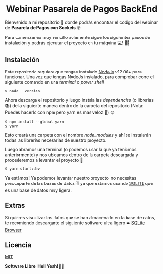 # <div align="center">Webinar Pasarela de Pagos BackEnd</div>

Bienvenido a mi repositorio 📂️ donde podrás encontrar el codigo del webinar de **Pasarela de Pagos con Sockets** 🤓️

Para comenzar es muy sencillo solamente sigue los siguientes pasos de instalación y podrás ejecutar el proyecto en tu máquina 💻️! 🤩️🤩️

## Instalación

Este repositorio requiere que tengas instalado [NodeJs](https://nodejs.org/es/) v12.06+ para funcionar.
Una vez que tengas NodeJs instalado, para comprobar corre el siguiente comando en una _terminal_ o _power shell_

```
$ node --version
```

Ahora descarga el repositorio y luego instala las _dependencies_ (o librerias 📚) de la siguiente manera dentro de la carpeta del repositorio (Nota: Puedes hacerlo con npm pero yarn es mas veloz 🚀): 🤓️

```
$ npm install --global yarn
$ yarn
```

Esto creará una carpeta con el nombre _node_modules_ y ahí se instalarán todas las librerias necesarias de nuestro proyecto.

Luego abramos una terminal (o podemos usar la que ya teníamos anteriormente) y nos ubicamos dentro de la carpeta descargada y procederemos a levantar el proyecto 🚀

```
$ yarn start:dev
```

Ya estámos! Ya podemos levantar nuestro proyecto, no necesitas preocuparte de las bases de datos 🗄️ ya que estamos usando [SQLITE](https://www.sqlite.org/index.html) que es una base de datos muy ligera.

## Extras

Si quieres visualizar los datos que se han almacenado en la base de datos, te recomiendo descargarte el siguiente software ultra ligero ➡️ [SQLite Browser](https://sqlitebrowser.org/dl/)

## Licencia

[MIT](https://opensource.org/licenses/MIT)

**Software Libre, Hell Yeah!🤙️🤙️**
